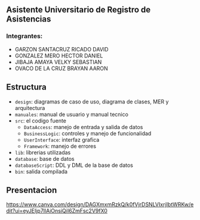 ## Asistente Universitario de Registro de Asistencias
### Integrantes:
- GARZON SANTACRUZ RICADO DAVID
- GONZALEZ MERO HECTOR DANIEL
- JIBAJA AMAYA VELKY SEBASTIAN
- OVACO DE LA CRUZ BRAYAN AARON

## Estructura

- `design`: diagramas de caso de uso, diagrama de clases, MER y arquitectura
- `manuales`: manual de usuario y manual tecnico
- `src`: el codigo fuente
  - `DataAccess`: manejo de entrada y salida de datos
  - `BusinessLogic`: controles y manejo de funcionalidad
  - `UserInterface`: interfaz grafica
  - `Framework`: manejo de errores
- `lib`: librerias utilizadas
- `database`: base de datos
- `databaseScript`: DDL y DML de la base de datos
- `bin`: salida compilada

## Presentacion
https://www.canva.com/design/DAGXmxmRzkQ/k0fVjrDSNLVIxrjIbtWRKw/edit?ui=eyJEIjp7IlAiOnsiQiI6ZmFsc2V9fX0
